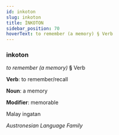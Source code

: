 ```yaml
---
id: inkoton
slug: inkoton
title: İNKOTON
sidebar_position: 70
hoverText: to remember (a memory) § Verb
---
```


### inkoton

*to remember (a memory)* **§** Verb

**Verb**: to remember/recall

**Noun**: a memory

**Modifier**: memorable

Malay ingatan 

*Austronesian Language Family*